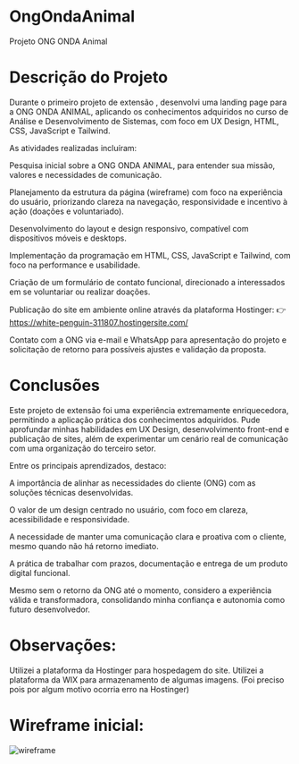 # OngOndaAnimal
Projeto ONG ONDA Animal

# Descrição do Projeto 

Durante o primeiro projeto de extensão , desenvolvi uma landing page para a ONG ONDA ANIMAL, aplicando os conhecimentos adquiridos no curso de Análise e Desenvolvimento de Sistemas, com foco em UX Design, HTML, CSS, JavaScript e Tailwind.

As atividades realizadas incluíram:

Pesquisa inicial sobre a ONG ONDA ANIMAL, para entender sua missão, valores e necessidades de comunicação.

Planejamento da estrutura da página (wireframe) com foco na experiência do usuário, priorizando clareza na navegação, responsividade e incentivo à ação (doações e voluntariado).

Desenvolvimento do layout e design responsivo, compatível com dispositivos móveis e desktops.

Implementação da programação em HTML, CSS, JavaScript e Tailwind, com foco na performance e usabilidade.

Criação de um formulário de contato funcional, direcionado a interessados em se voluntariar ou realizar doações.

Publicação do site em ambiente online através da plataforma Hostinger: 👉 https://white-penguin-311807.hostingersite.com/

Contato com a ONG via e-mail e WhatsApp para apresentação do projeto e solicitação de retorno para possíveis ajustes e validação da proposta.


# Conclusões

Este projeto de extensão foi uma experiência extremamente enriquecedora, permitindo a aplicação prática dos conhecimentos adquiridos. Pude aprofundar minhas habilidades em UX Design, desenvolvimento front-end e publicação de sites, além de experimentar um cenário real de comunicação com uma organização do terceiro setor.

Entre os principais aprendizados, destaco:

A importância de alinhar as necessidades do cliente (ONG) com as soluções técnicas desenvolvidas.

O valor de um design centrado no usuário, com foco em clareza, acessibilidade e responsividade.

A necessidade de manter uma comunicação clara e proativa com o cliente, mesmo quando não há retorno imediato.

A prática de trabalhar com prazos, documentação e entrega de um produto digital funcional.

Mesmo sem o retorno da ONG até o momento, considero a experiência válida e transformadora, consolidando minha confiança e autonomia como futuro desenvolvedor.


# Observações: 

Utilizei a plataforma da Hostinger para hospedagem do site. 
Utilizei a plataforma da WIX para armazenamento de algumas imagens. (Foi preciso pois por algum motivo ocorria erro na Hostinger)


# Wireframe inicial: 
![wireframe](https://github.com/user-attachments/assets/2731ad0e-47bd-422d-9b4c-da74062cab0f)





